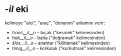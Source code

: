 # *-il* eki

kelimeye "alet", "araç", "donanım" anlamını verir:

- *tranĉ__il__o*    – bıçak ("kesmek" kelimesinden)
- *hak__il__o*      – balta ("doğramak" kelimesinden)
- *ŝlos__il__o*     – anahtar ("kilitlemek" kelimesinden)
- *timig__il__o*    – korkuluk ("korkutmak" kelimesinden)
